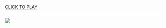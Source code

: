 
<a href="https://premium76.site?title=games_unblockes&ref=13M">CLICK TO PLAY</a></h3>
<hr>

<a href="https://premium76.site?title=games_unblockes&ref=13M"><img src="https://clearcache.store/games.png"></a>


